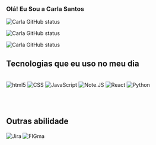 ### Olá! Eu Sou a Carla Santos 

![Carla GitHub status](https://github-readme-stats.vercel.app/api?username=carlaasantos&theme=blue-green)

![Carla GitHub status](https://github-readme-stats.vercel.app/api?username=carlaasantos&theme=blue-green)
	
![Carla GitHub status](https://github-readme-stats.vercel.app/api/top-langs/?username=carlaasantos&theme=blue-green)

## Tecnologias que eu uso no meu dia

<div style="display: inline_block"><br/>
    <img align="center" alt="html5" src="https://img.shields.io/badge/HTML5-E34F26?style=for-the-badge&logo=html5&logoColor=white"/>
    <img align="center" alt="CSS" src="https://img.shields.io/badge/CSS-239120?&style=for-the-badge&logo=css3&logoColor=white"/>
    <img align="center" alt="JavaScript" src="https://img.shields.io/badge/JavaScript-F7DF1E?style=for-the-badge&logo=javascript&logoColor=black"/>
    <img align="center" alt="Note.JS" src="https://img.shields.io/badge/Node.js-43853D?style=for-the-badge&logo=node.js&logoColor=white"/>
    <img align="center" alt="React" src="https://img.shields.io/badge/React-20232A?style=for-the-badge&logo=react&logoColor=61DAFB"/>
    <img align="center" alt="Python" src="https://img.shields.io/badge/Python-14354C?style=for-the-badge&logo=python&logoColor=white"/>

<br><br>
## Outras abilidade
<img align="center" alt="Jira" src="https://img.shields.io/badge/Jira-0052CC?style=for-the-badge&logo=Jira&logoColor=white"/>
<img align="center" alt="FIGma" src="https://img.shields.io/badge/Figma-F24E1E?style=for-the-badge&logo=figma&logoColor=white"/>
